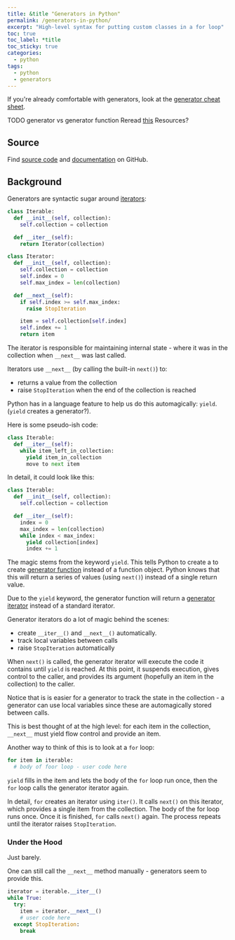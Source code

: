 ```yaml
---
title: &title "Generators in Python"
permalink: /generators-in-python/
excerpt: "High-level syntax for putting custom classes in a for loop"
toc: true
toc_label: *title
toc_sticky: true
categories:
  - python
tags:
  - python
  - generators
---
```


If you're already comfortable with generators, look at the
[generator cheat sheet]().

TODO generator vs generator function
Reread [this](https://anandology.com/python-practice-book/iterators.html)
Resources?

## Source

Find [source code]()
and [documentation]() on GitHub.


## Background

Generators are syntactic sugar around [iterators](/iterators-in-python/):

```python
class Iterable:
  def __init__(self, collection):
    self.collection = collection

  def __iter__(self):
    return Iterator(collection)

class Iterator:
  def __init__(self, collection):
    self.collection = collection
    self.index = 0
    self.max_index = len(collection)

  def __next__(self):
    if self.index >= self.max_index:
      raise StopIteration

    item = self.collection[self.index]
    self.index += 1
    return item
```

The iterator is responsible for maintaining internal state - where it was in
the collection when `__next__` was last called.

Iterators use `__next__` (by calling the built-in `next()`) to:

  * returns a value from the collection
  * raise `StopIteration` when the end of the collection is reached

Python has in a language feature to help us do this automagically: `yield`.
(`yield` creates a generator?).

Here is some pseudo-ish code:

```python
class Iterable:
  def __iter__(self):
    while item_left_in_collection:
      yield item_in_collection
      move to next item
```

In detail, it could look like this:
```python
class Iterable:
  def __init__(self, collection):
    self.collection = collection

  def __iter__(self):
    index = 0
    max_index = len(collection)
    while index < max_index:
      yield collection[index]
      index += 1
```

The magic stems from the keyword `yield`. This tells Python to create a to
create [generator function](https://docs.python.org/3/glossary.html#term-generator)
instead of a function object. Python knows that this will return a series of values
(using `next()`) instead of a single return value.

Due to the `yield` keyword, the generator function will return a
[generator iterator](https://docs.python.org/3/glossary.html#term-generator-iterator)
instead of a standard iterator.

 Generator iterators do a lot of magic behind the scenes:
  * create `__iter__()` and `__next__()` automatically.
  * track local variables between calls
  * raise `StopIteration` automatically

When `next()` is called, the generator iterator will execute the code it contains
until `yield` is reached. At this point, it suspends execution, gives control
to the caller, and provides its argument (hopefully an item in the collection)
to the caller.

Notice that is is easier for a generator to track the state in the collection -
a generator can use local variables since these are automagically stored between calls.

This is best thought of at the high level:
for each item in the collection, `__next__` must yield flow control and provide
an item.

Another way to think of this is to look at a `for` loop:

```python
for item in iterable:
  # body of foor loop - user code here
```
`yield` fills in the item and lets the body of the `for` loop run once, then
the `for` loop calls the generator iterator again.

In detail, `for` creates an iterator using `iter()`.
It calls `next()` on this iterator, which provides a single item from the
collection. The body of the for loop runs once. Once it is finished,
`for` calls `next()` again. The process repeats until the iterator raises
`StopIteration`.


### Under the Hood

Just barely.

One can still call the `__next__` method manually - generators seem to provide this.
```python
iterator = iterable.__iter__()
while True:
  try:
    item = iterator.__next__()
    # user code here
  except StopIteration:
    break
```

